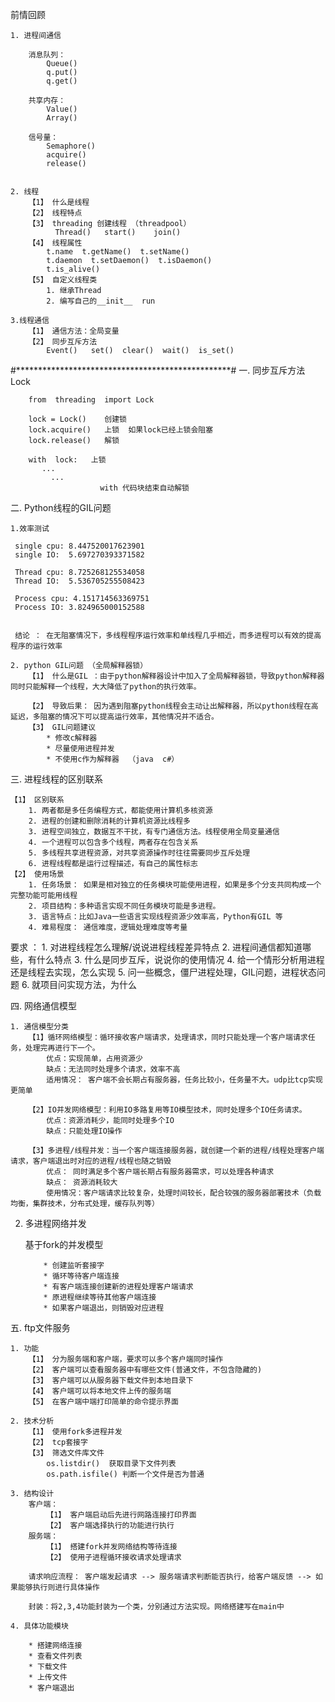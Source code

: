 前情回顾

	1. 进程间通信
  	
		消息队列： 
			Queue()  
			q.put()  
			q.get()

		共享内存：
			Value()  
			Array()

		信号量：
			Semaphore() 
			acquire()
			release()


	2. 线程
		【1】 什么是线程
		【2】 线程特点
		【3】 threading 创建线程 （threadpool）
		      Thread()   start()    join()
		【4】 线程属性	      
			t.name  t.getName()  t.setName()
			t.daemon  t.setDaemon()  t.isDaemon()
			t.is_alive()  
		【5】 自定义线程类
			1. 继承Thread
			2. 编写自己的__init__  run

	3.线程通信
		【1】 通信方法：全局变量
		【2】 同步互斥方法      
			Event()   set()  clear()  wait()  is_set()

#*************************************************#
一. 同步互斥方法 Lock
    
		from  threading  import Lock

		lock = Lock()    创建锁
		lock.acquire()   上锁  如果lock已经上锁会阻塞
		lock.release()   解锁 
		
		with  lock:   上锁
		   ...
			 ...  
			            with 代码块结束自动解锁

二. Python线程的GIL问题
 
	1.效率测试

	 single cpu: 8.447520017623901
	 single IO:  5.697270393371582

	 Thread cpu: 8.725268125534058
	 Thread IO:  5.536705255508423

	 Process cpu: 4.151714563369751
	 Process IO: 3.824965000152588


	 结论 ： 在无阻塞情况下，多线程程序运行效率和单线程几乎相近，而多进程可以有效的提高程序的运行效率

	2. python GIL问题 （全局解释器锁）
		【1】 什么是GIL ：由于python解释器设计中加入了全局解释器锁，导致python解释器同时只能解释一个线程，大大降低了python的执行效率。

		【2】 导致后果： 因为遇到阻塞python线程会主动让出解释器，所以python线程在高延迟，多阻塞的情况下可以提高运行效率，其他情况并不适合。		
		【3】 GIL问题建议
			* 修改c解释器
			* 尽量使用进程并发
			* 不使用c作为解释器  （java  c#）

三. 进程线程的区别联系

	【1】 区别联系   
		1. 两者都是多任务编程方式，都能使用计算机多核资源
		2. 进程的创建和删除消耗的计算机资源比线程多	
		3. 进程空间独立，数据互不干扰，有专门通信方法。线程使用全局变量通信
		4. 一个进程可以包含多个线程，两者存在包含关系
		5. 多线程共享进程资源，对共享资源操作时往往需要同步互斥处理
		6. 进程线程都是运行过程描述，有自己的属性标志
	【2】 使用场景
		1. 任务场景： 如果是相对独立的任务模块可能使用进程，如果是多个分支共同构成一个完整功能可能用线程
		2. 项目结构：多种语言实现不同任务模块可能是多进程。
		3. 语言特点：比如Java一些语言实现线程资源少效率高，Python有GIL 等
		4. 难易程度： 通信难度，逻辑处理难度等考量

要求 ：
	1. 对进程线程怎么理解/说说进程线程差异特点
	2. 进程间通信都知道哪些，有什么特点
	3. 什么是同步互斥，说说你的使用情况
	4. 给一个情形分析用进程还是线程去实现，怎么实现
	5. 问一些概念，僵尸进程处理，GIL问题，进程状态问题
	6. 就项目问实现方法，为什么


四. 网络通信模型
	
	1. 通信模型分类
		【1】循环网络模型：循环接收客户端请求，处理请求，同时只能处理一个客户端请求任务，处理完再进行下一个。
			优点：实现简单，占用资源少
			缺点：无法同时处理多个请求，效率不高
			适用情况： 客户端不会长期占有服务器，任务比较小，任务量不大。udp比tcp实现更简单
		
		【2】IO并发网络模型：利用IO多路复用等IO模型技术，同时处理多个IO任务请求。
			优点：资源消耗少，能同时处理多个IO
			缺点：只能处理IO操作
		 
		【3】多进程/线程并发：当一个客户端连接服务器，就创建一个新的进程/线程处理客户端请求，客户端退出时对应的进程/线程也随之销毁
			优点： 同时满足多个客户端长期占有服务器需求，可以处理各种请求
			缺点： 资源消耗较大
			使用情况：客户端请求比较复杂，处理时间较长，配合较强的服务器部署技术（负载均衡，集群技术，分布式处理，缓存队列等）

		
  2. 多进程网络并发

	   基于fork的并发模型
		   
			 * 创建监听套接字
			 * 循环等待客户端连接
			 * 有客户端连接创建新的进程处理客户端请求
			 * 原进程继续等待其他客户端连接
			 * 如果客户端退出，则销毁对应进程


五. ftp文件服务

	1. 功能
		【1】 分为服务端和客户端，要求可以多个客户端同时操作
		【2】 客户端可以查看服务器中有哪些文件(普通文件，不包含隐藏的)
		【3】 客户端可以从服务器下载文件到本地目录下
		【4】 客户端可以将本地文件上传的服务端
		【5】 在客户端中端打印简单的命令提示界面
	
	2. 技术分析	   
		【1】 使用fork多进程并发
		【2】 tcp套接字
		【3】 筛选文件库文件
			os.listdir()  获取目录下文件列表
			os.path.isfile() 判断一个文件是否为普通

  	3. 结构设计
		客户端：
			【1】 客户端启动后先进行网路连接打印界面
			【2】 客户端选择执行的功能进行执行
		服务端：
			【1】 搭建fork并发网络结构等待连接
			【2】 使用子进程循环接收请求处理请求
		
		请求响应流程： 客户端发起请求 --> 服务端请求判断能否执行，给客户端反馈 --> 如果能够执行则进行具体操作

		封装：将2,3,4功能封装为一个类，分别通过方法实现。网络搭建写在main中

	4. 具体功能模块
	  
		* 搭建网络连接
		* 查看文件列表
		* 下载文件
		* 上传文件
		* 客户端退出




